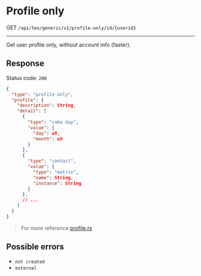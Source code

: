 # Profile only

GET `/api/tex/generic/v1/profile-only/id/{userid}`

---

Get user profile only, without account info (faster).

## Response

Status code: `200`

```json
{
  "type": "profile only",
  "profile": {
    "description": String,
    "detail": [
      {
        "type": "cake day",
        "value": {
          "day": u8,
          "month": u8
        }
      },
      {
        "type": "contact",
        "value": {
          "type": "matrix",
          "name": String,
          "instance": String
        }
      },
      // ...
    ]
  }
}
```

> For more reference [profile.rs](https://github.com/GoodMorning-Network/rust-bindings/blob/master/src/structs/profile.rs)

## Possible errors

- `not created`
- `external`
